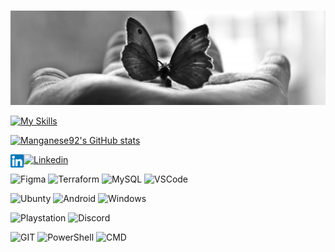 <!-- Use this to make a newline: -->
</br>



<!--Banner with Link-->
<p align="center">
  <a href="" target="_blank" rel="noreferrer"><img src="./images/Banner.jpeg" alt="my banner"></a>
</p>





<!--Icon Language -->
<!--figma / Langage c / Git -->

[![My Skills](https://skills.thijs.gg/icons?i=figma,c,git&theme=dark)](https://skills.thijs.gg)

<!--Source: -->
<a href="https://reactjsexample.com/skill-icons-beautiful-skills-icons-for-your-github-readme/">







<!-- GitHub Stats-->
<!--Remplace "Manganese92" with your GitHub username-->
[![Manganese92's GitHub stats](https://github-readme-stats.vercel.app/api?username=Manganese92&show_icons=true&theme=radical)](https://github.com/Manganese92/github-readme-stats)






<!--Icon & Link social media-->
<a href="https://www.linkedin.com/in/morgane-regnaut-055402224/"><img align="left" src="https://raw.githubusercontent.com/Manganese92/Manganese92/main/images/linkedin.svg" alt="Yu Shi | LinkedIn" width="21px"/></a>
<!-- Or -->
<a href="https://www.linkedin.com/in/morgane-regnaut-055402224/">![Linkedin](https://img.shields.io/badge/LinkedIn-0077B5?style=for-the-badge&logo=linkedin&logoColor=white)</a>






<!--Badge-->
![Figma](https://img.shields.io/badge/Figma-F24E1E?style=for-the-badge&logo=figma&logoColor=white)
![Terraform](https://img.shields.io/badge/Terraform-7B42BC?style=for-the-badge&logo=terraform&logoColor=white)
![MySQL](https://img.shields.io/badge/MySQL-005C84?style=for-the-badge&logo=mysql&logoColor=white)
![VSCode](https://img.shields.io/badge/VSCode-0078D4?style=for-the-badge&logo=visual%20studio%20code&logoColor=white)



![Ubunty](https://img.shields.io/badge/Ubuntu-E95420?style=for-the-badge&logo=ubuntu&logoColor=white)
![Android](https://img.shields.io/badge/Android-3DDC84?style=for-the-badge&logo=android&logoColor=white)
![Windows](https://img.shields.io/badge/Windows-0078D6?style=for-the-badge&logo=windows&logoColor=white)



![Playstation](https://img.shields.io/badge/PlayStation-003791?style=for-the-badge&logo=playstation&logoColor=white)
![Discord](https://img.shields.io/badge/Discord-5865F2?style=for-the-badge&logo=discord&logoColor=white)



![GIT](https://img.shields.io/badge/GIT-E44C30?style=for-the-badge&logo=git&logoColor=white)
![PowerShell](https://img.shields.io/badge/powershell-5391FE?style=for-the-badge&logo=powershell&logoColor=white)
![CMD](https://img.shields.io/badge/windows%20terminal-4D4D4D?style=for-the-badge&logo=windows%20terminal&logoColor=white)


<!--Source: -->
<a href="https://github.com/alexandresanlim/Badges4-README.md-Profile">





